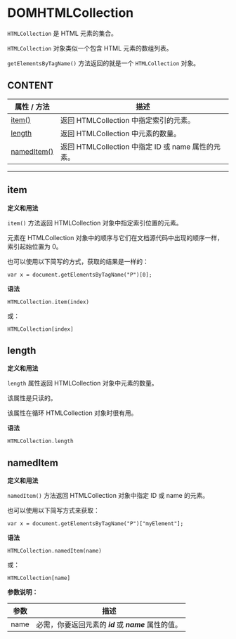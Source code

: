 # DOMHTMLCollection

`HTMLCollection` 是 HTML 元素的集合。

`HTMLCollection` 对象类似一个包含 HTML 元素的数组列表。

`getElementsByTagName()` 方法返回的就是一个 `HTMLCollection` 对象。

## CONTENT

| 属性 / 方法 | 描述 |
|-|-|
|[item()](#item)|返回 HTMLCollection 中指定索引的元素。|
|[length](#length)|返回 HTMLCollection 中元素的数量。|
|[namedItem()](#namedItem)|返回 HTMLCollection 中指定 ID 或 name 属性的元素。|

* * * 

## item

**定义和用法**

`item()` 方法返回 HTMLCollection 对象中指定索引位置的元素。

元素在 HTMLCollection 对象中的顺序与它们在文档源代码中出现的顺序一样，索引起始位置为 0。

也可以使用以下简写的方式，获取的结果是一样的：

`var x = document.getElementsByTagName("P")[0];`

**语法**

`HTMLCollection.item(index)`

或：

`HTMLCollection[index]`

## length

**定义和用法**

`length` 属性返回 HTMLCollection 对象中元素的数量。

该属性是只读的。

该属性在循环 HTMLCollection 对象时很有用。

**语法**

`HTMLCollection.length`

## namedItem

**定义和用法**

`namedItem()` 方法返回 HTMLCollection 对象中指定 ID 或 name 的元素。

也可以使用以下简写方式来获取：

`var x = document.getElementsByTagName("P")["myElement"];`

**语法**

`HTMLCollection.namedItem(name)`

或：

`HTMLCollection[name]`

**参数说明：**

|参数|描述|
|-|-|
|name|必需，你要返回元素的 ***id*** 或 ***name*** 属性的值。|